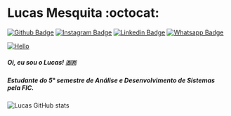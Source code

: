 # Lucas Mesquita :octocat:

[![Github Badge](https://img.shields.io/badge/-Github-000?style=for-the-badge&logo=Github&logoColor=white&link=https://github.com/Tarmiel)](https://github.com/Tarmiel)
[![Instagram Badge](https://img.shields.io/badge/-instagram-orange?style=for-the-badge&logo=instagram&logoColor=white&link=https://github.com/Tarmiel)](https://www.instagram.com/lul_cao/)
[![Linkedin Badge](https://img.shields.io/badge/-Linkedin-blue?style=for-the-badge&logo=Linkedin&logoColor=white&link=https://github.com/Tarmiel)](https://www.linkedin.com/in/lulcao/)
[![Whatsapp Badge](https://img.shields.io/badge/-whatsapp-green?style=for-the-badge&logo=whatsapp&logoColor=white&link=https://github.com/Tarmiel)](https://api.whatsapp.com/send?phone=+5585985691511)


[![Hello](https://github.com/Tarmiel/Tarmiel/blob/master/ezgif.com-resize.gif)](https://tarmiel.github.io/Portfolio/)

##### Oi, eu sou o Lucas! 🇧🇷

##### Estudante do 5° semestre de Análise e Desenvolvimento de Sistemas pela FIC. 

![Lucas GitHub stats](https://github-readme-stats.anuraghazra1.vercel.app/api?username=Tarmiel&show_icons=true&hide_border=true)
